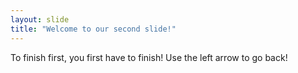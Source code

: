 ```yaml
---
layout: slide
title: "Welcome to our second slide!"
---
```

To finish first, you first have to finish!
Use the left arrow to go back!
